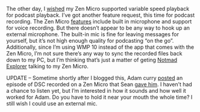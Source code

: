 The other day, I
[wished](http://devhawk.net/Experimenting+With+Podcasting.aspx) my Zen
Micro supported variable speed playback for podcast playback. I’ve got
another feature request, this time for podcast recording. The Zen Micro
[features](http://www.nomadworld.com/products/zen_Micro/features.asp) include
built in microphone and support for voice recording. But there doesn’t
appear to be any way to hook up an external microphone. The built-in mic
is fine for leaving messages for yourself, but it’s not high enough
quality for podcasting “on the go”. Additionally, since I’m using WMP 10
instead of the app that comes with the Zen Micro, I’m not sure there’s
any way to sync the recorded files back down to my PC, but I’m thinking
that’s just a matter of geting [Notmad
Explorer](http://www.redchairsoftware.com/notmad/) talking to my Zen
Micro.

UPDATE – Sometime shortly after I blogged this, Adam curry
[posted](http://www.curry.com/2005/02/26#a2979) an episode of DSC
recorded on a Zen Micro that Sean [gave
him](http://blog.seanalexander.com/PermaLink,guid,a3fe0c9d-b320-4e08-a1e1-b3ab5426f24b.aspx).
I haven’t had a chance to listen yet, but I’m interested in how it
sounds and how well it worked for Adam. Do you have to hold it near your
mouth the whole time? I still wish I could use an external mic.
